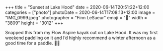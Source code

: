 +++
title = "Sunset at Lake Hood"
date = 2020-06-14T20:51:22+12:00
categories = ["photo"]
photoDate = 2020-06-14T17:08:13+12:00
image = "IMG_0999.jpeg"
photographer = "Finn LeSueur"
emoji = "📸"
width = "3809"
height = "3012"
+++

Snapped this from my Flow Aspire kayak out on Lake Hood. It was my first weekend paddling on it and I’d highly recommend a winter afternoon as a good time for a paddle. 🚣‍♂️
